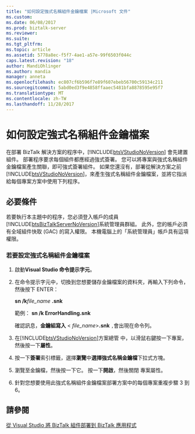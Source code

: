 ```yaml
---
title: "如何設定強式名稱組件金鑰檔案 |Microsoft 文件"
ms.custom: 
ms.date: 06/08/2017
ms.prod: biztalk-server
ms.reviewer: 
ms.suite: 
ms.tgt_pltfrm: 
ms.topic: article
ms.assetid: 5778a8ec-f5f7-4ae1-a57e-99f6503f044c
caps.latest.revision: "18"
author: MandiOhlinger
ms.author: mandia
manager: anneta
ms.openlocfilehash: ec807cf6b596f7e89f607ebeb56700c59134c211
ms.sourcegitcommit: 5abd0ed3f9e4858ffaaec5481bfa8878595e95f7
ms.translationtype: MT
ms.contentlocale: zh-TW
ms.lasthandoff: 11/28/2017
---
```

# <a name="how-to-configure-a-strong-name-assembly-key-file"></a>如何設定強式名稱組件金鑰檔案
在部署 BizTalk 解決方案的程序中，[!INCLUDE[btsVStudioNoVersion](../includes/btsvstudionoversion-md.md)] 會先建置組件。 部署程序要求每個組件都應經過強式簽署。 您可以將專案與強式名稱組件金鑰檔案產生關聯，即可強式簽署組件。 如果您還沒有，部署從解決方案之前[!INCLUDE[btsVStudioNoVersion](../includes/btsvstudionoversion-md.md)]，來產生強式名稱組件金鑰檔案，並將它指派給每個專案方案中使用下列程序。  
  
## <a name="prerequisites"></a>必要條件  
 若要執行本主題中的程序，您必須登入帳戶的成員[!INCLUDE[btsBizTalkServerNoVersion](../includes/btsbiztalkservernoversion-md.md)]系統管理員群組。 此外，您的帳戶必須有全域組件快取 (GAC) 的寫入權限。 本機電腦上的「系統管理員」帳戶具有這項權限。  
  
### <a name="to-configure-a-strong-name-assembly-key-file"></a>若要設定強式名稱組件金鑰檔案  
  
1.  啟動**Visual Studio 命令提示字元**。  
  
2.  在命令提示字元中，切換到您想要儲存金鑰檔案的資料夾，再輸入下列命令，然後按下 ENTER：  
  
     **sn /k***file_name* **.snk**   
  
     範例： **sn /k ErrorHandling.snk**  
  
     確認訊息，**金鑰組寫入** \< *file_name*\>**.snk** `,`會出現在命令列。  
  
3.  在[!INCLUDE[btsVStudioNoVersion](../includes/btsvstudionoversion-md.md)]方案總管 中，以滑鼠右鍵按一下專案，然後按一下**屬性**。  
  
4.  按一下**簽署**索引標籤，選擇**瀏覽**中**選擇強式名稱金鑰檔**下拉式方塊。  
  
5.  瀏覽至金鑰檔，然後按一下它。 按一下**開啟**，然後關閉 專案屬性。  
  
6.  針對您想要使用此強式名稱組件金鑰檔案部署方案中的每個專案重複步驟 3 到 6。  
  
## <a name="see-also"></a>請參閱  
 [從 Visual Studio 將 BizTalk 組件部署到 BizTalk 應用程式](../core/deploying-biztalk-assemblies-from-visual-studio-into-a-biztalk-application.md)